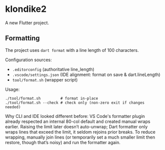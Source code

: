 # klondike2

A new Flutter project.

## Formatting

The project uses `dart format` with a line length of 100 characters.

Configuration sources:
- `.editorconfig` (authoritative line_length)
- `.vscode/settings.json` (IDE alignment: format on save & dart.lineLength)
- `tool/format.sh` (wrapper script)

Usage:
```
./tool/format.sh         # format in-place
./tool/format.sh --check # check only (non-zero exit if changes needed)
```

Why CLI and IDE looked different before: VS Code's formatter plugin already respected an internal 80-col default and created manual wraps earlier. Raising the limit later doesn’t auto-unwrap; Dart formatter only wraps lines that exceed the limit, it seldom rejoins prior breaks. To reduce wrapping, manually join lines (or temporarily set a much smaller limit then restore, though that’s noisy) and run the formatter again.
